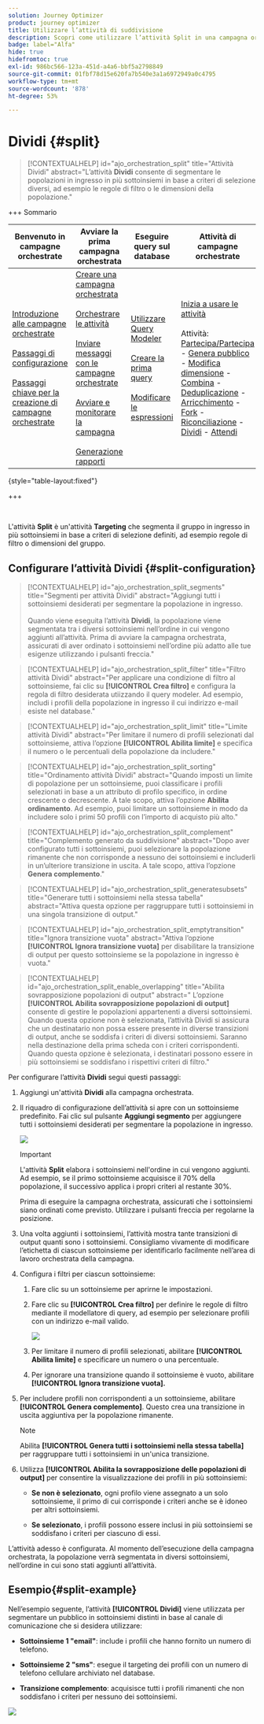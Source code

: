 ```yaml
---
solution: Journey Optimizer
product: journey optimizer
title: Utilizzare l’attività di suddivisione
description: Scopri come utilizzare l’attività Split in una campagna orchestrata
badge: label="Alfa"
hide: true
hidefromtoc: true
exl-id: 986bc566-123a-451d-a4a6-bbf5a2798849
source-git-commit: 01fbf78d15e620fa7b540e3a1a6972949a0c4795
workflow-type: tm+mt
source-wordcount: '878'
ht-degree: 53%

---
```


# Dividi {#split}

>[!CONTEXTUALHELP]
>id="ajo_orchestration_split"
>title="Attività Dividi"
>abstract="L’attività **Dividi** consente di segmentare le popolazioni in ingresso in più sottoinsiemi in base a criteri di selezione diversi, ad esempio le regole di filtro o le dimensioni della popolazione."

+++ Sommario

| Benvenuto in campagne orchestrate | Avviare la prima campagna orchestrata | Eseguire query sul database | Attività di campagne orchestrate |
|---|---|---|---|
| [Introduzione alle campagne orchestrate](../gs-orchestrated-campaigns.md)<br/><br/>[Passaggi di configurazione](../configuration-steps.md)<br/><br/>[Passaggi chiave per la creazione di campagne orchestrate](../gs-campaign-creation.md) | [Creare una campagna orchestrata](../create-orchestrated-campaign.md)<br/><br/>[Orchestrare le attività](../orchestrate-activities.md)<br/><br/>[Inviare messaggi con le campagne orchestrate](../send-messages.md)<br/><br/>[Avviare e monitorare la campagna](../start-monitor-campaigns.md)<br/><br/>[Generazione rapporti](../reporting-campaigns.md) | [Utilizzare Query Modeler](../orchestrated-query-modeler.md)<br/><br/>[Creare la prima query](../build-query.md)<br/><br/>[Modificare le espressioni](../edit-expressions.md) | [Inizia a usare le attività](about-activities.md)<br/><br/>Attività:<br/>[Partecipa/Partecipa](and-join.md) - [Genera pubblico](build-audience.md) - [Modifica dimensione](change-dimension.md) - [Combina](combine.md) - [Deduplicazione](deduplication.md) - [Arricchimento](enrichment.md) - [Fork](fork.md) - [Riconciliazione](reconciliation.md) - [Dividi](split.md) - [Attendi](wait.md) |

{style="table-layout:fixed"}

+++

<br/>

L&#39;attività **Split** è un&#39;attività **Targeting** che segmenta il gruppo in ingresso in più sottoinsiemi in base a criteri di selezione definiti, ad esempio regole di filtro o dimensioni del gruppo.

## Configurare l’attività Dividi {#split-configuration}

>[!CONTEXTUALHELP]
>id="ajo_orchestration_split_segments"
>title="Segmenti per attività Dividi"
>abstract="Aggiungi tutti i sottoinsiemi desiderati per segmentare la popolazione in ingresso.<br/></br>Quando viene eseguita l’attività **Dividi**, la popolazione viene segmentata tra i diversi sottoinsiemi nell’ordine in cui vengono aggiunti all’attività. Prima di avviare la campagna orchestrata, assicurati di aver ordinato i sottoinsiemi nell’ordine più adatto alle tue esigenze utilizzando i pulsanti freccia."

>[!CONTEXTUALHELP]
>id="ajo_orchestration_split_filter"
>title="Filtro attività Dividi"
>abstract="Per applicare una condizione di filtro al sottoinsieme, fai clic su **[!UICONTROL Crea filtro]** e configura la regola di filtro desiderata utiizzando il query modeler. Ad esempio, includi i profili della popolazione in ingresso il cui indirizzo e-mail esiste nel database."

>[!CONTEXTUALHELP]
>id="ajo_orchestration_split_limit"
>title="Limite attività Dividi"
>abstract="Per limitare il numero di profili selezionati dal sottoinsieme, attiva l’opzione **[!UICONTROL Abilita limite]** e specifica il numero o le percentuali della popolazione da includere."

>[!CONTEXTUALHELP]
>id="ajo_orchestration_split_sorting"
>title="Ordinamento attività Dividi"
>abstract="Quando imposti un limite di popolazione per un sottoinsieme, puoi classificare i profili selezionati in base a un attributo di profilo specifico, in ordine crescente o decrescente. A tale scopo, attiva l’opzione **Abilita ordinamento**. Ad esempio, puoi limitare un sottoinsieme in modo da includere solo i primi 50 profili con l’importo di acquisto più alto."

>[!CONTEXTUALHELP]
>id="ajo_orchestration_split_complement"
>title="Complemento generato da suddivisione"
>abstract="Dopo aver configurato tutti i sottoinsiemi, puoi selezionare la popolazione rimanente che non corrisponde a nessuno dei sottoinsiemi e includerli in un’ulteriore transizione in uscita. A tale scopo, attiva l’opzione **Genera complemento**."

>[!CONTEXTUALHELP]
>id="ajo_orchestration_split_generatesubsets"
>title="Generare tutti i sottoinsiemi nella stessa tabella"
>abstract="Attiva questa opzione per raggruppare tutti i sottoinsiemi in una singola transizione di output."

>[!CONTEXTUALHELP]
>id="ajo_orchestration_split_emptytransition"
>title="Ignora transizione vuota"
>abstract="Attiva l’opzione **[!UICONTROL Ignora transizione vuota]** per disabilitare la transizione di output per questo sottoinsieme se la popolazione in ingresso è vuota."

>[!CONTEXTUALHELP]
>id="ajo_orchestration_split_enable_overlapping"
>title="Abilita sovrapposizione popolazioni di output"
>abstract=" L’opzione **[!UICONTROL Abilita sovrapposizione popolazioni di output]** consente di gestire le popolazioni appartenenti a diversi sottoinsiemi. Quando questa opzione non è selezionata, l’attività Dividi si assicura che un destinatario non possa essere presente in diverse transizioni di output, anche se soddisfa i criteri di diversi sottoinsiemi. Saranno nella destinazione della prima scheda con i criteri corrispondenti. Quando questa opzione è selezionata, i destinatari possono essere in più sottoinsiemi se soddisfano i rispettivi criteri di filtro."

Per configurare l’attività **Dividi** segui questi passaggi:

1. Aggiungi un&#39;attività **Dividi** alla campagna orchestrata.

1. Il riquadro di configurazione dell’attività si apre con un sottoinsieme predefinito. Fai clic sul pulsante **Aggiungi segmento** per aggiungere tutti i sottoinsiemi desiderati per segmentare la popolazione in ingresso.

   ![](../assets/orchestrated-split-1.png)

   >[!IMPORTANT]
   >
   >L&#39;attività **Split** elabora i sottoinsiemi nell&#39;ordine in cui vengono aggiunti. Ad esempio, se il primo sottoinsieme acquisisce il 70% della popolazione, il successivo applica i propri criteri al restante 30%.
   >
   >Prima di eseguire la campagna orchestrata, assicurati che i sottoinsiemi siano ordinati come previsto. Utilizzare i pulsanti freccia per regolarne la posizione.

1. Una volta aggiunti i sottoinsiemi, l’attività mostra tante transizioni di output quanti sono i sottoinsiemi. Consigliamo vivamente di modificare l’etichetta di ciascun sottoinsieme per identificarlo facilmente nell’area di lavoro orchestrata della campagna.

1. Configura i filtri per ciascun sottoinsieme:

   1. Fare clic su un sottoinsieme per aprirne le impostazioni.

   1. Fare clic su **[!UICONTROL Crea filtro]** per definire le regole di filtro mediante il modellatore di query, ad esempio per selezionare profili con un indirizzo e-mail valido.

      ![](../assets/orchestrated-split-1.png)

   1. Per limitare il numero di profili selezionati, abilitare **[!UICONTROL Abilita limite]** e specificare un numero o una percentuale.

   1. Per ignorare una transizione quando il sottoinsieme è vuoto, abilitare **[!UICONTROL Ignora transizione vuota].**

1. Per includere profili non corrispondenti a un sottoinsieme, abilitare **[!UICONTROL Genera complemento]**. Questo crea una transizione in uscita aggiuntiva per la popolazione rimanente.

   >[!NOTE]
   >
   >Abilita **[!UICONTROL Genera tutti i sottoinsiemi nella stessa tabella]** per raggruppare tutti i sottoinsiemi in un&#39;unica transizione.

1. Utilizza **[!UICONTROL Abilita la sovrapposizione delle popolazioni di output]** per consentire la visualizzazione dei profili in più sottoinsiemi:

   * **Se non è selezionato**, ogni profilo viene assegnato a un solo sottoinsieme, il primo di cui corrisponde i criteri anche se è idoneo per altri sottoinsiemi.

   * **Se selezionato**, i profili possono essere inclusi in più sottoinsiemi se soddisfano i criteri per ciascuno di essi.

L’attività adesso è configurata. Al momento dell’esecuzione della campagna orchestrata, la popolazione verrà segmentata in diversi sottoinsiemi, nell’ordine in cui sono stati aggiunti all’attività.

## Esempio{#split-example}

Nell’esempio seguente, l’attività **[!UICONTROL Dividi]** viene utilizzata per segmentare un pubblico in sottoinsiemi distinti in base al canale di comunicazione che si desidera utilizzare:

* **Sottoinsieme 1 &quot;email&quot;**: include i profili che hanno fornito un numero di telefono.

* **Sottoinsieme 2 &quot;sms&quot;**: esegue il targeting dei profili con un numero di telefono cellulare archiviato nel database.

* **Transizione complemento**: acquisisce tutti i profili rimanenti che non soddisfano i criteri per nessuno dei sottoinsiemi.

![](../assets/orchestrated-split-3.png)
